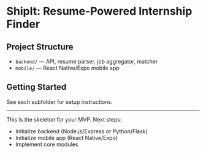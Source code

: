# ShipIt: Resume-Powered Internship Finder

## Project Structure

- `backend/` — API, resume parser, job aggregator, matcher
- `mobile/` — React Native/Expo mobile app

## Getting Started

See each subfolder for setup instructions.

---

This is the skeleton for your MVP. Next steps:
- Initialize backend (Node.js/Express or Python/Flask)
- Initialize mobile app (React Native/Expo)
- Implement core modules
